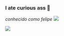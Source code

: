 ### I ate curious ass 💌

*conhecido como felipe*
![](https://media.tenor.com/FuO4O-cF47gAAAAd/suspicious-eyes.gif)

![](https://media.tenor.com/4QRHnnjZTX4AAAAd/gt-dragon-ball-gt.gif)


